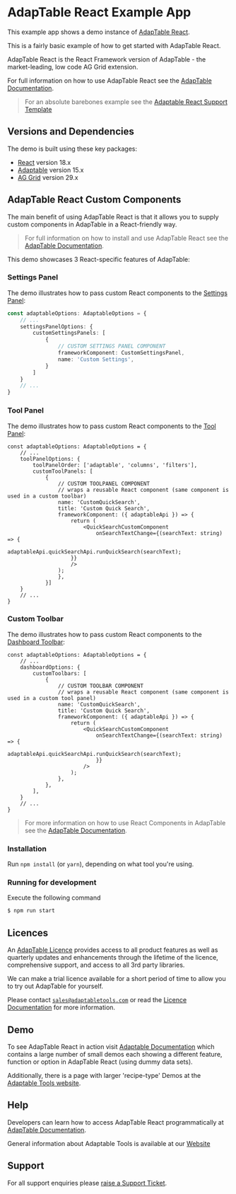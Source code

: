 # AdapTable React Example App

This example app shows a demo instance of [AdapTable React](https://docs.adaptabletools.com/guide/react-overview).

This is a fairly basic example of how to get started with AdapTable React.

AdapTable React is the React Framework version of AdapTable - the market-leading, low code AG Grid extension.

For full information on how to use AdapTable React see the [AdapTable Documentation](https://docs.adaptabletools.com/guide/react-overview).

> For an absolute barebones example see the [Adaptable React Support Template](https://github.com/AdaptableTools/support-template-adaptable-react-aggrid) 

## Versions and Dependencies

The demo is built using these key packages:

- [React](https://github.com/facebook/react) version 18.x
- [Adaptable](https://docs.adaptabletools.com/) version 15.x
- [AG Grid](https://www.ag-grid.com) version 29.x

## AdapTable React Custom Components

The main benefit of using AdapTable React is that it allows you to supply custom components in AdapTable in a React-friendly way.

> For full information on how to install and use AdapTable React see the [AdapTable Documentation](https://docs.adaptabletools.com/guide/react-overview).

This demo showcases 3 React-specific features of AdapTable:

### Settings Panel

The demo illustrates how to pass custom React components to the [Settings Panel](https://docs.adaptabletools.com/guide/ui-settings-panel):

```ts
const adaptableOptions: AdaptableOptions = {
    // ...
    settingsPanelOptions: {
        customSettingsPanels: [
            {
                // CUSTOM SETTINGS PANEL COMPONENT
                frameworkComponent: CustomSettingsPanel,
                name: 'Custom Settings',
            }
        ]
    }
    // ...
}
```

### Tool Panel

The demo illustrates how to pass custom React components to the [Tool Panel](https://docs.adaptabletools.com/guide/ui-tool-panel):

```tsx
const adaptableOptions: AdaptableOptions = {
    // ...
    toolPanelOptions: {
        toolPanelOrder: ['adaptable', 'columns', 'filters'],
        customToolPanels: [
            {
                // CUSTOM TOOLPANEL COMPONENT
                // wraps a reusable React component (same component is used in a custom toolbar)
                name: 'CustomQuickSearch',
                title: 'Custom Quick Search',
                frameworkComponent: ({ adaptableApi }) => {
                    return (
                        <QuickSearchCustomComponent
                            onSearchTextChange={(searchText: string) => {
                        adaptableApi.quickSearchApi.runQuickSearch(searchText);
                    }}
                    />
                );
                },
            }]
    }
    // ...
}
```

### Custom Toolbar
The demo illustrates how to pass custom React components to the [Dashboard Toolbar](https://docs.adaptabletools.com/learn/ui-dashboard#tabs-and-toolbars):

```tsx
const adaptableOptions: AdaptableOptions = {
    // ...
    dashboardOptions: {
        customToolbars: [
            {
                // CUSTOM TOOLBAR COMPONENT
                // wraps a reusable React component (same component is used in a custom tool panel)
                name: 'CustomQuickSearch',
                title: 'Custom Quick Search',
                frameworkComponent: ({ adaptableApi }) => {
                    return (
                        <QuickSearchCustomComponent
                            onSearchTextChange={(searchText: string) => {
                                adaptableApi.quickSearchApi.runQuickSearch(searchText);
                            }}
                        />
                    );
                },
            },
        ],
    }
    // ...
}
```

> For more information on how to use React Components in AdapTable see the [AdapTable Documentation](https://docs.adaptabletools.com/guide/react-custom-components).

### Installation

Run `npm install` (or `yarn`), depending on what tool you're using.

### Running for development

Execute the following command

```sh
$ npm run start
```

## Licences

An [AdapTable Licence](https://docs.adaptabletools.com/guide/licensing) provides access to all product features as well as quarterly updates and enhancements through the lifetime of the licence, comprehensive support, and access to all 3rd party libraries.

We can make a trial licence available for a short period of time to allow you to try out AdapTable for yourself.

Please contact [`sales@adaptabletools.com`](mailto:sales@adaptabletools.com) or read the [Licence Documentation](https://docs.adaptabletools.com/guide/licensing) for more information.

## Demo

To see AdapTable React in action visit [Adaptable Documentation](https://docs.adaptabletools.com/) which contains a large number of small demos each showing a different feature, function or option in AdapTable React (using dummy data sets).

Additionally, there is a page with larger 'recipe-type' Demos at the [Adaptable Tools website](https://www.adaptabletools.com/demos).

## Help

Developers can learn how to access AdapTable React programmatically at [AdapTable Documentation](https://docs.adaptabletools.com).

General information about Adaptable Tools is available at our [Website](http://www.adaptabletools.com)

## Support

For all support enquiries please [raise a Support Ticket](https://adaptabletools.zendesk.com/hc/en-us/requests/new).
